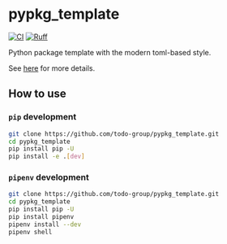 # pypkg_template

[![CI](https://github.com/todo-group/pypkg_template/actions/workflows/pytest.yaml/badge.svg)](https://github.com/todo-group/pypkg_template/actions/workflows/pytest.yaml)
[![Ruff](https://img.shields.io/endpoint?url=https://raw.githubusercontent.com/astral-sh/ruff/main/assets/badge/v2.json)](https://github.com/astral-sh/ruff)

Python package template with the modern toml-based style.

See [here](https://setuptools.pypa.io/en/latest/userguide/pyproject_config.html) for more details.

## How to use

### `pip` development

```bash
git clone https://github.com/todo-group/pypkg_template.git
cd pypkg_template
pip install pip -U
pip install -e .[dev]
```

### `pipenv` development

```bash
git clone https://github.com/todo-group/pypkg_template.git
cd pypkg_template
pip install pip -U
pip install pipenv
pipenv install --dev
pipenv shell
```
